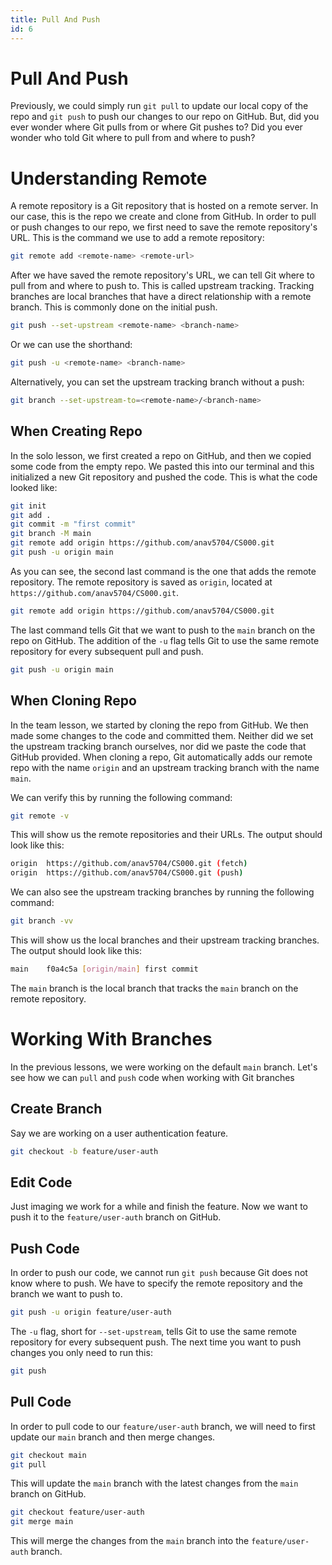```yaml
---
title: Pull And Push
id: 6
---
```


# Pull And Push

Previously, we could simply run `git pull` to update our local copy of the repo and `git push` to push our changes to our repo on GitHub. But, did you ever wonder where Git pulls from or where Git pushes to? Did you ever wonder who told Git where to pull from and where to push?

# Understanding Remote

A remote repository is a Git repository that is hosted on a remote server. In our case, this is the repo we create and clone from GitHub. In order to pull or push changes to our repo, we first need to save the remote repository's URL. This is the command we use to add a remote repository:

```bash
git remote add <remote-name> <remote-url>
```

After we have saved the remote repository's URL, we can tell Git where to pull from and where to push to. This is called upstream tracking. Tracking branches are local branches that have a direct relationship with a remote branch. This is commonly done on the initial push.

```bash
git push --set-upstream <remote-name> <branch-name>
```

Or we can use the shorthand:

```bash
git push -u <remote-name> <branch-name>
```

Alternatively, you can set the upstream tracking branch without a push:

```bash
git branch --set-upstream-to=<remote-name>/<branch-name>
```

## When Creating Repo

In the solo lesson, we first created a repo on GitHub, and then we copied some code from the empty repo. We pasted this into our terminal and this initialized a new Git repository and pushed the code. This is what the code looked like:

```bash
git init
git add .
git commit -m "first commit"
git branch -M main
git remote add origin https://github.com/anav5704/CS000.git
git push -u origin main
```

As you can see, the second last command is the one that adds the remote repository. The remote repository is saved as `origin`, located at `https://github.com/anav5704/CS000.git`.

```bash
git remote add origin https://github.com/anav5704/CS000.git
```

The last command tells Git that we want to push to the `main` branch on the repo on GitHub. The addition of the `-u` flag tells Git to use the same remote repository for every subsequent pull and push.

```bash
git push -u origin main
```

## When Cloning Repo

In the team lesson, we started by cloning the repo from GitHub. We then made some changes to the code and committed them. Neither did we set the upstream tracking branch ourselves, nor did we paste the code that GitHub provided. When cloning a repo, Git automatically adds our remote repo with the name `origin` and an upstream tracking branch with the name `main`.

We can verify this by running the following command:

```bash
git remote -v
```

This will show us the remote repositories and their URLs. The output should look like this:

```bash
origin  https://github.com/anav5704/CS000.git (fetch)
origin  https://github.com/anav5704/CS000.git (push)
```

We can also see the upstream tracking branches by running the following command:

```bash
git branch -vv
```

This will show us the local branches and their upstream tracking branches. The output should look like this:

```bash
main    f0a4c5a [origin/main] first commit
```

The `main` branch is the local branch that tracks the `main` branch on the remote repository.

# Working With Branches

In the previous lessons, we were working on the default `main` branch. Let's see how we can `pull` and `push` code when working with Git branches

## Create Branch

Say we are working on a user authentication feature.

```bash
git checkout -b feature/user-auth
```

## Edit Code

Just imaging we work for a while and finish the feature. Now we want to push it to the `feature/user-auth` branch on GitHub.

## Push Code

In order to push our code, we cannot run `git push` because Git does not know where to push. We have to specify the remote repository and the branch we want to push to.

```bash
git push -u origin feature/user-auth
```

The `-u` flag, short for `--set-upstream`, tells Git to use the same remote repository for every subsequent push. The next time you want to push changes you only need to run this:

```bash
git push
```

## Pull Code

In order to pull code to our `feature/user-auth` branch, we will need to first update our `main` branch and then merge changes.

```bash
git checkout main
git pull
```

This will update the `main` branch with the latest changes from the `main` branch on GitHub.

```bash
git checkout feature/user-auth
git merge main
```

This will merge the changes from the `main` branch into the `feature/user-auth` branch.
